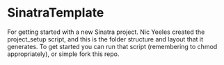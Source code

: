 SinatraTemplate
===============

For getting started with a new Sinatra project.  Nic Yeeles created the project_setup script, and this is the folder structure and layout that it generates.  To get started you can run that script (remembering to chmod appropriately), or simple fork this repo.

